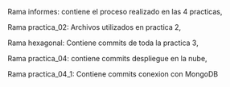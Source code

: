 Rama informes: contiene el proceso realizado en las 4 practicas, 

Rama practica_02: Archivos utilizados en practica 2, 

Rama hexagonal: Contiene commits de toda la practica 3, 

Rama practica_04: contiene commits despliegue en la nube, 

Rama practica_04_1: Contiene commits conexion con MongoDB
